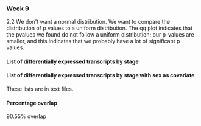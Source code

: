 ### Week 9

2.2 We don't want a normal distribution. We want to compare the distribution of p values to a uniform distribution. The qq plot indicates that the pvalues we found do not follow a uniform distribution; our p-values are smaller, and this indicates that we probably have a lot of significant p values.

#### List of differentially expressed transcripts by stage

#### List of differentially expressed transcripts by stage with sex as covariate
These lists are in text files.

#### Percentage overlap
90.55\% overlap